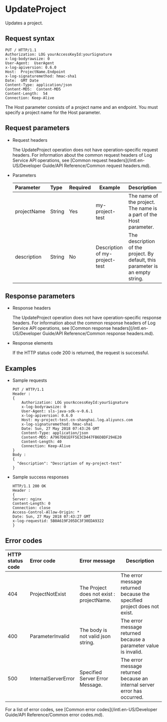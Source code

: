 # UpdateProject

Updates a project.

## Request syntax

```
PUT / HTTP/1.1 
Authorization: LOG yourAccessKeyId:yourSignature
x-log-bodyrawsize: 0 
User-Agent:  UserAgent
x-log-apiversion: 0.6.0 
Host:  ProjectName.Endpoint
x-log-signaturemethod: hmac-sha1 
Date:  GMT Date
Content-Type: application/json 
Content-MD5:  Content-MD5
Content-Length:  54
Connection: Keep-Alive
```

The Host parameter consists of a project name and an endpoint. You must specify a project name for the Host parameter.

## Request parameters

-   Request headers

    The UpdateProject operation does not have operation-specific request headers. For information about the common request headers of Log Service API operations, see [Common request headers](/intl.en-US/Developer Guide/API Reference/Common request headers.md).

-   Parameters

    |Parameter|Type|Required|Example|Description|
    |:--------|:---|:-------|-------|:----------|
    |projectName|String|Yes|my-project-test|The name of the project. The name is a part of the Host parameter.|
    |description|String|No|Description of my-project-test|The description of the project. By default, this parameter is an empty string.|


## Response parameters

-   Response headers

    The UpdateProject operation does not have operation-specific response headers. For information about the common response headers of Log Service API operations, see [Common response headers](/intl.en-US/Developer Guide/API Reference/Common response headers.md).

-   Response elements

    If the HTTP status code 200 is returned, the request is successful.


## Examples

-   Sample requests

    ```
    PUT / HTTP/1.1 
    Header :
    {
        Authorization: LOG yourAccessKeyId:yourSignature
        x-log-bodyrawsize: 0 
        User-Agent: sls-java-sdk-v-0.6.1 
        x-log-apiversion: 0.6.0 
        Host: my-project-test.cn-shanghai.log.aliyuncs.com 
        x-log-signaturemethod: hmac-sha1 
        Date: Sun, 27 May 2018 07:43:26 GMT 
        Content-Type: application/json 
        Content-MD5: A7967D81EFF5E3CD447FB6D8DF294E20 
        Content-Length: 40 
        Connection: Keep-Alive 
    }
    Body :    
    { 
      "description": "Description of my-project-test" 
    }
    ```

-   Sample success responses

    ```
    HTTP/1.1 200 OK
    Header :
    {
    Server: nginx 
    Content-Length: 0 
    Connection: close 
    Access-Control-Allow-Origin: * 
    Date: Sun, 27 May 2018 07:43:27 GMT 
    x-log-requestid: 5B0A619F205DC3F30EDA9322
    }
    ```


## Error codes

|HTTP status code|Error code|Error message|Description|
|:---------------|:---------|:------------|-----------|
|404|ProjectNotExist|The Project does not exist : projectName.|The error message returned because the specified project does not exist.|
|400|ParameterInvalid|The body is not valid json string.|The error message returned because a parameter value is invalid.|
|500|InternalServerError|Specified Server Error Message.|The error message returned because an internal server error has occurred.|

For a list of error codes, see [Common error codes](/intl.en-US/Developer Guide/API Reference/Common error codes.md).

